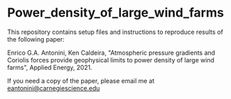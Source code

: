 # Power_density_of_large_wind_farms

This repository contains setup files and instructions to reproduce results of the following paper:

Enrico G.A. Antonini, Ken Caldeira, "Atmospheric pressure gradients and Coriolis forces provide geophysical limits to power density of large wind farms", Applied Energy, 2021.

If you need a copy of the paper, please email me at eantonini@carnegiescience.edu
